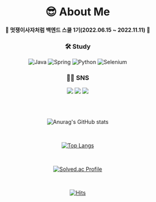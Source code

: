 
<link rel="stylesheet" href="https://cdn.jsdelivr.net/gh/devicons/devicon@v2.15.1/devicon.min.css">
          

<h1 align="center">😎 About Me</h1>

<h4 align="center">🦁 멋쟁이사자처럼 백엔드 스쿨 1기(2022.06.15 ~ 2022.11.11) 🦁</h4>

<h3 align="center">🛠 Study</h3>



<div align="center">
  
![Java](https://img.shields.io/badge/Java-%23ED8B00.svg?style=flat&logo=java&logoColor=white)
![Spring](https://img.shields.io/badge/Spring-%236DB33F.svg?style=flat&logo=spring&logoColor=white)
![Python](https://img.shields.io/badge/Python-3670A0?style=flat&logo=python&logoColor=ffdd54)
![Selenium](https://img.shields.io/badge/Selenium-%43B02A?style=flat&logo=selenium&logoColor=white)
  
</div>

<h3 align="center"> 👨‍💻 SNS</h3>
<div align="center">
<a href="https://www.instagram.com/mingmizz/"><img src="https://img.shields.io/badge/Instagram-%23E4405F.svg?style=flat&logo=Instagram&logoColor=white"/></a> 
<a href="https://velog.io/@devmizz"><img src="https://img.shields.io/badge/velog-%23121011.svg?style=flat&logo=velog&logoColor=white"/></a>
<a href="mailto:garamminchan@gmail.com"><img src="https://img.shields.io/badge/Gmail-D14836?style=flat&logo=gmail&logoColor=white"/></a>           
          
</div>


<div align="center">
          

</div>

<br></br>



<div align="center">
  
![Anurag's GitHub stats](https://github-readme-stats.vercel.app/api?username=devmizz&show_icons=true&theme=dracula)

<br>

[![Top Langs](https://github-readme-stats.vercel.app/api/top-langs/?username=devmizz&count_private=true&layout=compact)](https://github.com/anuraghazra/github-readme-stats)

<br>

[![Solved.ac Profile](http://mazassumnida.wtf/api/v2/generate_badge?boj=devmizz)](https://solved.ac/devmizz/)

<br>

[![Hits](https://hits.seeyoufarm.com/api/count/incr/badge.svg?url=https%3A%2F%2Fgithub.com%2Fbeatoncheeze%2Fhit-counter&count_bg=%235486B4&title_bg=%2326CAB0&icon=&icon_color=%23E7E7E7&title=hits&edge_flat=true)](https://hits.seeyoufarm.com)

</div>
